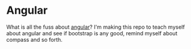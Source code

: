 # Angular

What is all the fuss about [angular](https://angularjs.org/)? I'm making this repo to teach myself about angular and see if bootstrap is any good, remind myself about compass and so forth.
